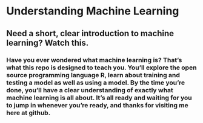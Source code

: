 # Understanding Machine Learning

## Need a short, clear introduction to machine learning? Watch this.

### Have you ever wondered what machine learning is? That’s what this repo is designed to teach you. You’ll explore the open source programming language R, learn about training and testing a model as well as using a model. By the time you’re done, you’ll have a clear understanding of exactly what machine learning is all about. It’s all ready and waiting for you to jump in whenever you’re ready, and thanks for visiting me here at github.

